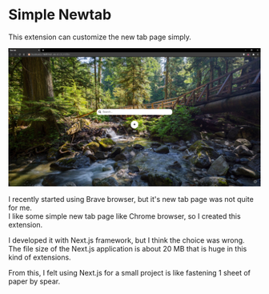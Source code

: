 # Simple Newtab
This extension can customize the new tab page simply.  

![img](./img/img.jpg)  

I recently started using Brave browser, but it's new tab page was not quite for me.  
I like some simple new tab page like Chrome browser, so I created this extension.  

I developed it with Next.js framework, but I think the choice was wrong.  
The file size of the Next.js application is about 20 MB that is huge in this kind of extensions.  

From this, I felt using Next.js for a small project is like fastening 1 sheet of paper by spear.  